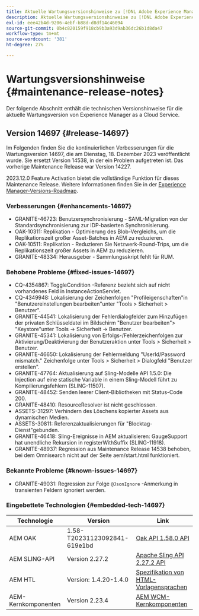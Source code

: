 ```yaml
---
title: Aktuelle Wartungsversionshinweise zu [!DNL Adobe Experience Manager] as a Cloud Service.
description: Aktuelle Wartungsversionshinweise zu [!DNL Adobe Experience Manager] as a Cloud Service.
exl-id: eee42b4d-9206-4ebf-b88d-d8df14c46094
source-git-commit: 0b4c820159f918cb9b3a93d9ab36dc26b1d8da47
workflow-type: tm+mt
source-wordcount: '381'
ht-degree: 27%

---
```


# Wartungsversionshinweise {#maintenance-release-notes}

Der folgende Abschnitt enthält die technischen Versionshinweise für die aktuelle Wartungsversion von Experience Manager as a Cloud Service.

## Version 14697 {#release-14697}

Im Folgenden finden Sie die kontinuierlichen Verbesserungen für die Wartungsversion 14697, die am Dienstag, 18. Dezember 2023 veröffentlicht wurde. Sie ersetzt Version 14538, in der ein Problem aufgetreten ist. Das vorherige Maintenance Release war Version 14227.

2023.12.0 Feature Activation bietet die vollständige Funktion für dieses Maintenance Release. Weitere Informationen finden Sie in der [Experience Manager-Versions-Roadmap](https://experienceleague.adobe.com/docs/experience-manager-release-information/aem-release-updates/update-releases-roadmap.html?lang=de).

### Verbesserungen {#enhancements-14697}

* GRANITE-46723: Benutzersynchronisierung - SAML-Migration von der Standardsynchronisierung zur IDP-basierten Synchronisierung.
* OAK-10311: Replikation - Optimierung des Blob-Vergleichs, um die Replikationszeit großer Asset-Batches in AEM zu reduzieren.
* OAK-10511: Replikation - Reduzieren Sie Netzwerk-Round-Trips, um die Replikationszeit großer Assets in AEM zu reduzieren.
* GRANITE-48334: Herausgeber - Sammlungsskript fehlt für RUM.

### Behobene Probleme {#fixed-issues-14697}

* CQ-4354867: ToggleCondition -Referenz bezieht sich auf nicht vorhandenes Feld in InstanceActionServlet.
* CQ-4349948: Lokalisierung der Zeichenfolgen &quot;Profileigenschaften&quot;in &quot;Benutzereinstellungen bearbeiten&quot;unter &quot;Tools > Sicherheit > Benutzer&quot;.
* GRANITE-44541: Lokalisierung der Fehlerdialogfelder zum Hinzufügen der privaten Schlüsseldatei im Bildschirm &quot;Benutzer bearbeiten&quot;> &quot;Keystore&quot;unter Tools → Sicherheit → Benutzer.
* GRANITE-45341: Lokalisierung von Erfolgs-/Fehlerzeichenfolgen zur Aktivierung/Deaktivierung der Benutzeraktion unter Tools > Sicherheit > Benutzer.
* GRANITE-46650: Lokalisierung der Fehlermeldung &quot;UserId/Password mismatch.&quot; Zeichenfolge unter Tools > Sicherheit > Dialogfeld &quot;Benutzer erstellen&quot;.
* GRANITE-47764: Aktualisierung auf Sling-Modelle API 1.5.0: Die Injection auf eine statische Variable in einem Sling-Modell führt zu Kompilierungsfehlern (SLING-11507).
* GRANITE-48452: Senden leerer Client-Bibliotheken mit Status-Code 200.
* GRANITE-48410: ResourceResolver ist nicht geschlossen.
* ASSETS-31297: Verhindern des Löschens kopierter Assets aus dynamischen Medien.
* ASSETS-30811: Referenzaktualisierungen für &quot;Blocktag-Dienst&quot;gebunden.
* GRANITE-46418: Sling-Ereignisse in AEM aktualisieren: GaugeSupport hat unendliche Rekursion in registerWithSuffix (SLING-11918).
* GRANITE-48937: Regression aus Maintenance Release 14538 behoben, bei dem Omnisearch nicht auf der Seite aem/start.html funktioniert.

### Bekannte Probleme {#known-issues-14697}

* GRANITE-49031: Regression zur Folge `@JsonIgnore` -Anmerkung in transienten Feldern ignoriert werden.

### Eingebettete Technologien {#embedded-tech-14697}

| Technologie | Version | Link |
|---|---|---|
| AEM OAK | 1.58-T20231123092841-619e1bd | [Oak API 1.58.0 API](https://www.javadoc.io/doc/org.apache.jackrabbit/oak-api/1.58.0/index.html) |
| AEM SLING-API | Version 2.27.2 | [Apache Sling API 2.27.2 API](https://www.javadoc.io/doc/org.apache.sling/org.apache.sling.api/latest/index.html) |
| AEM HTL | Version: 1.4.20-1.4.0 | [Spezifikation von HTML-Vorlagensprachen](https://github.com/adobe/htl-spec) |
| AEM-Kernkomponenten | Version 2.23.4 | [AEM WCM-Kernkomponenten](https://github.com/adobe/aem-core-wcm-components) |
